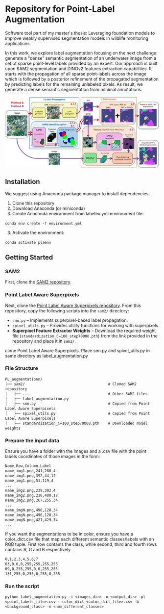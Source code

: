 # Repository for Point-Label Augmentation

Software tool part of my master's thesis: Leveraging foundation models to improve weakly supervised segmentation models in wildlife monitoring applications.

In this work, we explore label augmentation focusing on the next challenge: generate a "dense" semantic segmentation of an underwater image from a set of sparse point-level labels provided by an expert. Our approach is built upon SAM2 segmentation and DINOv2 features extraction capabilities. It starts with the propagation of all sparse point-labels across the image which is followed by a posterior refinement of the propagated segmentation by predicting labels for the remaining unlabeled pixels. As result, we generate a dense semantic segmentation from minimal annotations.

![Arquitecture](architecture.jpg)

<a name="installation"></a>
## Installation

We suggest using Anaconda package manager to install dependencies.

  1. Clone this repository
  2. Download Anaconda (or miniconda)
  3. Create Anaconda environment from labelex.yml environment file:
     
  ```conda env create -f environment.yml ```
  
  3. Activate the environment:
     
  ```conda activate plaenv```

  <a name="getting-started"></a>
  ## Getting Started

  ### SAM2

  First, clone the [SAM2 repository](https://github.com/facebookresearch/sam2).

  ### Point Label Aware Superpixels

  Next, clone the [Point Label Aware Superpixels repository](https://github.com/sgraine/point-label-aware-superpixels).
  From this repository, copy the following scripts into the `sam2/` directory:  
  - `snn.py` – Implements superpixel-based label propagation.  
  - `spixel_utils.py` – Provides utility functions for working with superpixels.
  -  **Superpixel Feature Extractor Weights** – Download the required weight file (`standardization_C=100_step70000.pth`) from the link provided in the repository and place it in `sam2/`.

  clone Point Label Aware Superpixels. Place snn.py and spixel_utils.py in same directory as label_augmentation.py

  ### File Structure

  ```plaintext
  PL_augmentationn/
  │── sam2/                                      # Cloned SAM2 repository
  │   ├── ...                                    # Other SAM2 files
  │   ├── label_augmentation.py                  
  │   ├── snn.py                                 # Copied from Point Label Aware Superpixels
  │   ├── spixel_utils.py                        # Copied from Point Label Aware Superpixels
  │   ├── standardization_C=100_step70000.pth    # Downloaded model weights
  ```

  ### Prepare the input data

  Ensure you have a folder with the images and a .csv file with the point labels coordinates of those images in the form:

  ```
  Name,Row,Column,Label
  name_img1.png,241,280,4
  name_img1.png,392,44,12
  name_img1.png,51,119,4
  ...
  name_img2.png,239,302,4
  name_img2.png,218,480,12
  name_img2.png,267,255,34
  ...
  name_imgN.png,496,128,34
  name_imgN.png,496,128,34
  name_imgN.png,421,429,34
  ...
  ```

  If you want the segmentations to be in color, ensure you have a color_dict.csv file that map each different semantic classes/labels with an RGB tuple. First row contains the class, while second, third and fourth rows contains R, G and B respectively.

  ```
  0,1,2,3,4,5,6,7
  63,0,0,0,255,255,255,255
  69,0,255,255,0,0,255,255
  131,255,0,255,0,255,0,255
  ```

  ### Run the script

  ```
  python label_augmentation.py -i <images_dir> -o <output_dir> -pl <point_labels_file>.csv --color_dict <color_dict_file>.csv -b <background_class> -n <num_different_classes>

  ```


